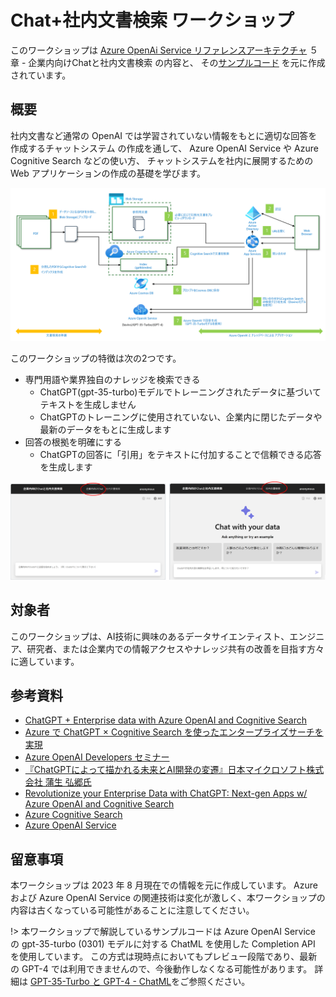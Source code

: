 # Chat+社内文書検索 ワークショップ

このワークショップは [Azure OpenAi Service リファレンスアーキテクチャ](https://www.microsoft.com/ja-jp/events/azurebase/contents/default.aspx?pg=AzureOAIS) ５章 - 企業内向けChatと社内文書検索 の内容と、
その[サンプルコード](https://github.com/Azure-Samples/jp-azureopenai-samples) を元に作成されています。

## 概要

社内文書など通常の OpenAI では学習されていない情報をもとに適切な回答を作成するチャットシステム の作成を通して、
Azure OpenAI Service や Azure Cognitive Search などの使い方、
チャットシステムを社内に展開するための Web アプリケーションの作成の基礎を学びます。

![](./images/component-and-dataflow.png)

このワークショップの特徴は次の2つです。

- 専門用語や業界独自のナレッジを検索できる
    - ChatGPT(gpt-35-turbo)モデルでトレーニングされたデータに基づいてテキストを生成しません
    - ChatGPTのトレーニングに使用されていない、企業内に閉じたデータや最新のデータをもとに生成します
- 回答の根拠を明確にする
    - ChatGPTの回答に「引用」をテキストに付加することで信頼できる応答を生成します

![](./images/sample-app-webui.png)

## 対象者

このワークショップは、AI技術に興味のあるデータサイエンティスト、エンジニア、研究者、または企業内での情報アクセスやナレッジ共有の改善を目指す方々に適しています。

## 参考資料

- [ChatGPT + Enterprise data with Azure OpenAI and Cognitive Search](https://github.com/nohanaga/azure-search-openai-demo)
- [Azure で ChatGPT × Cognitive Search を使ったエンタープライズサーチを実現](https://qiita.com/nohanaga/items/803c09b5a3a4e2d1776f)
- [Azure OpenAI Developers セミナー](https://www.youtube.com/watch?v=tFgqdHKsOME)
- [『ChatGPTによって描かれる未来とAI開発の変遷』日本マイクロソフト株式会社 蒲生 弘郷氏](https://www.youtube.com/watch?v=l9fpxtz22JU)
- [Revolutionize your Enterprise Data with ChatGPT: Next-gen Apps w/ Azure OpenAI and Cognitive Search](https://aka.ms/entgptsearchblog)
- [Azure Cognitive Search](https://learn.microsoft.com/azure/search/search-what-is-azure-search)
- [Azure OpenAI Service](https://learn.microsoft.com/azure/cognitive-services/openai/overview)

## 留意事項

本ワークショップは 2023 年 8 月現在での情報を元に作成しています。
Azure および Azure OpenAI Service の関連技術は変化が激しく、本ワークショップの内容は古くなっている可能性があることに注意してください。

!> 本ワークショップで解説しているサンプルコードは Azure OpenAI Service の gpt-35-turbo (0301) モデルに対する ChatML を使用した Completion API を使用しています。
この方式は現時点においてもプレビュー段階であり、最新の GPT-4 では利用できませんので、今後動作しなくなる可能性があります。
詳細は [GPT-35-Turbo と GPT-4 - ChatML](https://learn.microsoft.com/ja-jp/azure/ai-services/openai/how-to/chatgpt?pivots=programming-language-chat-ml)をご参照ください。

